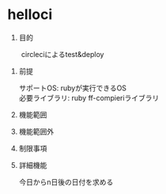 helloci
=======
1. 目的

　　circleciによるtest&deploy

1. 前提

   サポートOS: rubyが実行できるOS  
   必要ライブラリ:  ruby ff-compieriライブラリ  

1. 機能範囲

1. 機能範囲外

1. 制限事項

1. 詳細機能

    今日からn日後の日付を求める
